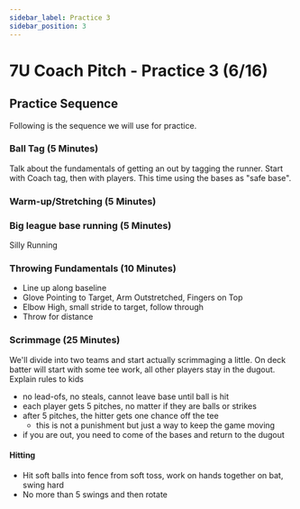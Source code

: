 ```yaml
---
sidebar_label: Practice 3
sidebar_position: 3
---
```


# 7U Coach Pitch - Practice 3 (6/16)

## Practice Sequence

Following is the sequence we will use for practice.

### Ball Tag (5 Minutes)

Talk about the fundamentals of getting an out by tagging the runner.  Start with Coach tag, then with players.  This time using the bases as "safe base".

### Warm-up/Stretching (5 Minutes)

### Big league base running (5 Minutes)

Silly Running

### Throwing Fundamentals (10 Minutes)

- Line up along baseline
- Glove Pointing to Target, Arm Outstretched, Fingers on Top
- Elbow High, small stride to target, follow through
- Throw for distance

### Scrimmage (25 Minutes)

We'll divide into two teams and start actually scrimmaging a little.  On deck batter will start with some tee work, all other players stay in the dugout.
Explain rules to kids

- no lead-ofs, no steals, cannot leave base until ball is hit
- each player gets 5 pitches, no matter if they are balls or strikes
- after 5 pitches, the hitter gets one chance off the tee
  - this is not a punishment but just a way to keep the game moving
- if you are out, you need to come of the bases and return to the dugout

#### Hitting

- Hit soft balls into fence from soft toss, work on hands together on bat, swing hard
- No more than 5 swings and then rotate
